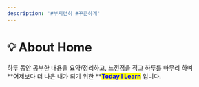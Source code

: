 ```yaml
---
description: '#부지런히 #꾸준하게'
---
```


# 💡 About Home

하루 동안 공부한 내용을 요약/정리하고, 느낀점을 적고 하루를 마무리 하며\
**어제보다 더 나은 내가 되기 위한 **<mark style="color:blue;">**Today I Learn**</mark> 입니다.

